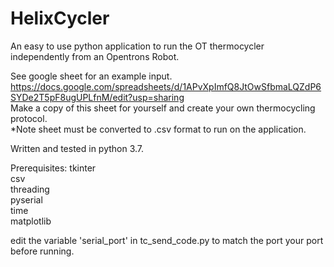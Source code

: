 # HelixCycler
An easy to use python application to run the OT thermocycler independently from an Opentrons Robot.


See google sheet for an example input.  
https://docs.google.com/spreadsheets/d/1APvXpImfQ8JtOwSfbmaLQZdP6SYDe2T5pF8ugUPLfnM/edit?usp=sharing  
Make a copy of this sheet for yourself and create your own thermocycling protocol.  
*Note sheet must be converted to .csv format to run on the application.

Written and tested in python 3.7.

Prerequisites:
tkinter  
csv  
threading  
pyserial  
time    
matplotlib  

edit the variable 'serial_port' in tc_send_code.py to match the port your port before running.


